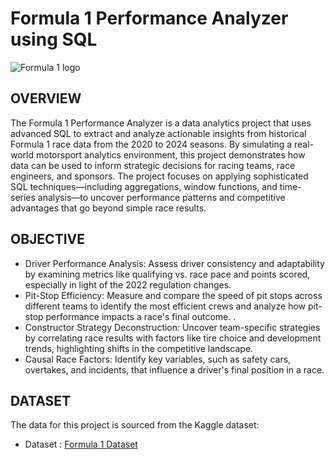 # Formula 1 Performance Analyzer using SQL

![Formula 1 logo](https://github.com/aaruie/Formula-1-Performance-Analyzer-SQL-Project/blob/main/F1_App_Red_Logo_White_Background.avif)

## OVERVIEW

The Formula 1 Performance Analyzer is a data analytics project that uses advanced SQL to extract and analyze actionable insights from historical Formula 1 race data from the 2020 to 2024 seasons. By simulating a real-world motorsport analytics environment, this project demonstrates how data can be used to inform strategic decisions for racing teams, race engineers, and sponsors. The project focuses on applying sophisticated SQL techniques—including aggregations, window functions, and time-series analysis—to uncover performance patterns and competitive advantages that go beyond simple race results.

## OBJECTIVE

- Driver Performance Analysis: Assess driver consistency and adaptability by examining metrics like qualifying vs. race pace and points scored, especially in light of the 2022 regulation changes.
- Pit-Stop Efficiency: Measure and compare the speed of pit stops across different teams to identify the most efficient crews and analyze how pit-stop performance impacts a race's final outcome. .
- Constructor Strategy Deconstruction: Uncover team-specific strategies by correlating race results with factors like tire choice and development trends, highlighting shifts in the competitive landscape.
- Causal Race Factors: Identify key variables, such as safety cars, overtakes, and incidents, that influence a driver's final position in a race.

## DATASET

The data for this project is sourced from the Kaggle dataset:
 - Dataset : [Formula 1 Dataset](https://www.kaggle.com/datasets/rohanrao/formula-1-world-championship-1950-2020)
